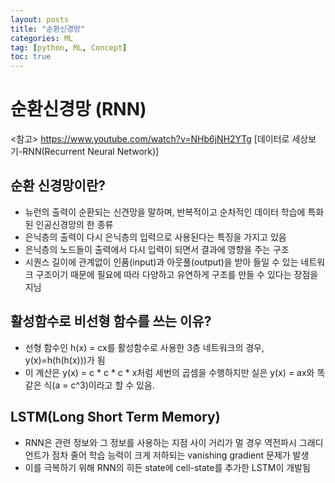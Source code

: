 ```yaml
---
layout: posts
title: "순환신경망"
categories: ML
tag: [python, ML, Concept]
toc: true
---
```


# 순환신경망 (RNN)

<참고> https://www.youtube.com/watch?v=NHb6jNH2YTg [데이터로 세상보기-RNN(Recurrent Neural Network)]

## 순환 신경망이란?

- 뉴런의 출력이 순환되는 신견망을 말하며, 반복적이고 순차적인 데이터 학습에 특화된 인공신경망의 한 종류
- 은닉층의 출력이 다시 은닉층의 입력으로 사용된다는 특징을 가지고 있음
- 은닉층의 노드들이 출력에서 다시 입력이 되면서 결과에 영향을 주는 구조
- 시퀀스 길이에 관계없이 인품(input)과 아웃풀(output)을 받아 들일 수 있는 네트워크 구조이기 때문에 필요에 따라 다양하고 유연하게 구조를 만들 수 있다는 장점을 지님

## 활성함수로 비선형 함수를 쓰는 이유?
- 선형 함수인 h(x) = cx를 활성함수로 사용한 3층 네트워크의 경우, y(x)=h(h(h(x)))가 됨
- 이 계산은 y(x) = c * c * c * x처럼 세번의 곱셈을 수행하지만 실은 y(x) = ax와 똑같은 식(a = c^3)이라고 할 수 있음.

## LSTM(Long Short Term Memory)
- RNN은 관련 정보와 그 정보를 사용하는 지점 사이 거리가 멀 경우 역전파시 그래디언트가 점차 줄어 학습 능력이 크게 저하되는 vanishing gradient 문제가 발생
- 이를 극복하기 위해 RNN의 히든 state에 cell-state를 추가한 LSTM이 개발됨